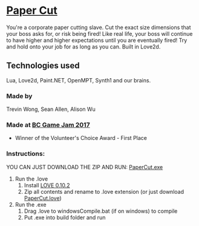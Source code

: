 # [Paper Cut](http://www.hackathon.io/77095#)

You're a corporate paper cutting slave. Cut the exact size dimensions that your boss asks for, or risk being fired! Like real life, your boss will continue to have higher and higher expectations until you are eventually fired! Try and hold onto your job for as long as you can. Built in Love2d.

## Technologies used
Lua, Love2d, Paint.NET, OpenMPT, Synth1 and our brains.

### Made by
Trevin Wong, Sean Allen, Alison Wu

### Made at [BC Game Jam 2017](http://bcgamejam.com/)
- Winner of the Volunteer's Choice Award - First Place

### Instructions:
YOU CAN JUST DOWNLOAD THE ZIP AND RUN: [PaperCut.exe](https://github.com/alisonrwu/bc-game-jam/blob/master/build.zip)

1. Run the .love
   1. Install [LOVE 0.10.2](https://love2d.org/)
   2. Zip all contents and rename to .love extension (or just download [PaperCut.love](https://github.com/alisonrwu/bc-game-jam/blob/master/PaperCut.love))
2. Run the .exe
   1. Drag .love to windowsCompile.bat (if on windows) to compile
   2. Put .exe into build folder and run